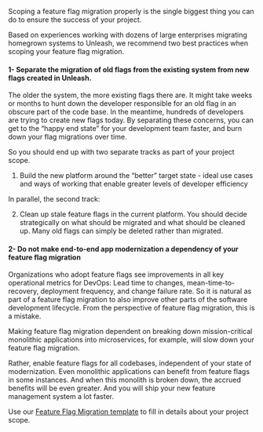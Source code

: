 Scoping a feature flag migration properly is the single biggest thing you can do to ensure the success of your project.  

Based on experiences working with dozens of large enterprises migrating homegrown systems to Unleash, we recommend two best practices when scoping your feature flag migration.

#### 1- Separate the migration of old flags from the existing system from new flags created in Unleash.

The older the system, the more existing flags there are. It might take weeks or months to hunt down the developer responsible for an old flag in an obscure part of the code base. In the meantime, hundreds of developers are trying to create new flags today.  By separating these concerns, you can get to the “happy end state” for your development team faster, and burn down your flag migrations over time.

So you should end up with two separate tracks as part of your project scope.

1. Build the new platform around the “better” target state - ideal use cases and ways of working that enable greater levels of developer efficiency

In parallel, the second track:

2. Clean up stale feature flags in the current platform. You should decide strategically on what should be migrated and what should be cleaned up. Many old flags can simply be deleted rather than migrated.  

#### 2- Do not make end-to-end app modernization a dependency of your feature flag migration

Organizations who adopt feature flags see improvements in all key operational metrics for DevOps: Lead time to changes, mean-time-to-recovery, deployment frequency, and change failure rate.  So it is natural as part of a feature flag migration to also improve other parts of the software development lifecycle. From the perspective of feature flag migration, this is a mistake.

Making feature flag migration dependent on breaking down mission-critical monolithic applications into microservices, for example, will slow down your feature flag migration.

Rather, enable feature flags for all codebases, independent of your state of modernization.  Even monolithic applications can benefit from feature flags in some instances. And when this monolith is broken down, the accrued benefits will be even greater.  And you will ship your new feature management system a lot faster.

Use our [Feature Flag Migration template](https://docs.google.com/spreadsheets/d/1MKc95v7Tc-9tznWMDVSy2vvmVJTvOFLRVZpx1QrL-_U/edit#gid=996250264) to fill in details about your project scope.
